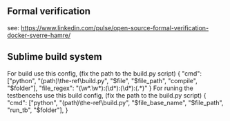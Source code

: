 
## Formal verification
see: https://www.linkedin.com/pulse/open-source-formal-verification-docker-sverre-hamre/

## Sublime build system
For build use this config, (fix the path to the build.py script)
{
	"cmd": ["python", "(path)\\the-ref\\build.py", "$file", "$file_path", "compile", "$folder"],
	"file_regex": "(\\w*.\\w*):(\\d*):(\\d*):(.*)"
}
For runing the testbencehs use this build config, (fix the path to the build.py script)
{
	"cmd": ["python", "(path)\\the-ref\\build.py", "$file_base_name", "$file_path", "run_tb", "$folder"],
}
